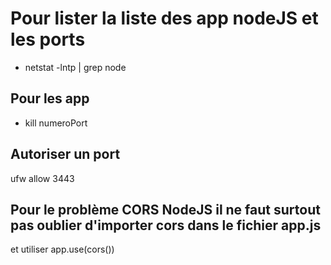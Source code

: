 # Pour lister la liste des app nodeJS et les ports
* netstat -lntp | grep node
## Pour les app
* kill numeroPort
## Autoriser un port 
ufw allow 3443

## Pour le problème CORS NodeJS il ne faut surtout pas oublier d'importer cors dans le fichier app.js 
et utiliser app.use(cors())
